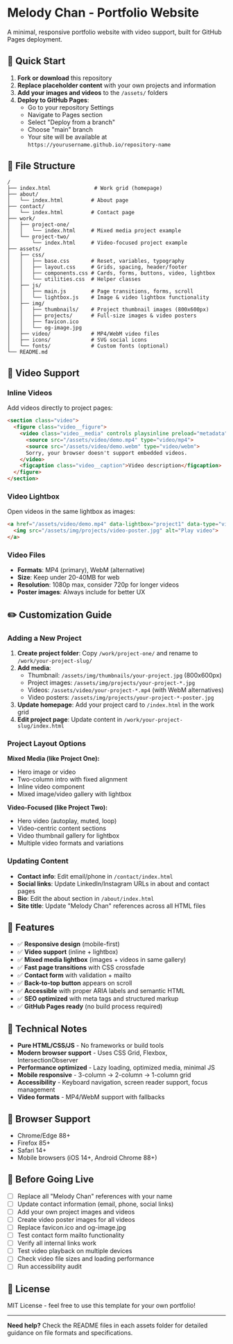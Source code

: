 # Melody Chan - Portfolio Website

A minimal, responsive portfolio website with video support, built for GitHub Pages deployment.

## 🚀 Quick Start

1. **Fork or download** this repository
2. **Replace placeholder content** with your own projects and information
3. **Add your images and videos** to the `/assets/` folders
4. **Deploy to GitHub Pages**: 
   - Go to your repository Settings
   - Navigate to Pages section  
   - Select "Deploy from a branch"
   - Choose "main" branch
   - Your site will be available at `https://yourusername.github.io/repository-name`

## 📁 File Structure

```
/
├── index.html              # Work grid (homepage)
├── about/
│   └── index.html         # About page
├── contact/
│   └── index.html         # Contact page  
├── work/
│   ├── project-one/
│   │   └── index.html     # Mixed media project example
│   └── project-two/
│       └── index.html     # Video-focused project example
├── assets/
│   ├── css/
│   │   ├── base.css       # Reset, variables, typography
│   │   ├── layout.css     # Grids, spacing, header/footer
│   │   ├── components.css # Cards, forms, buttons, video, lightbox
│   │   └── utilities.css  # Helper classes
│   ├── js/
│   │   ├── main.js        # Page transitions, forms, scroll
│   │   └── lightbox.js    # Image & video lightbox functionality
│   ├── img/
│   │   ├── thumbnails/    # Project thumbnail images (800x600px)
│   │   ├── projects/      # Full-size images & video posters
│   │   ├── favicon.ico
│   │   └── og-image.jpg
│   ├── video/             # MP4/WebM video files
│   ├── icons/             # SVG social icons
│   └── fonts/             # Custom fonts (optional)
└── README.md
```

## 🎥 Video Support

### Inline Videos
Add videos directly to project pages:
```html
<section class="video">
  <figure class="video__figure">
    <video class="video__media" controls playsinline preload="metadata" poster="/assets/img/projects/poster.jpg">
      <source src="/assets/video/demo.mp4" type="video/mp4">
      <source src="/assets/video/demo.webm" type="video/webm">
      Sorry, your browser doesn't support embedded videos.
    </video>
    <figcaption class="video__caption">Video description</figcaption>
  </figure>
</section>
```

### Video Lightbox
Open videos in the same lightbox as images:
```html
<a href="/assets/video/demo.mp4" data-lightbox="project1" data-type="video" aria-label="Play video">
  <img src="/assets/img/projects/video-poster.jpg" alt="Play video">
</a>
```

### Video Files
- **Formats**: MP4 (primary), WebM (alternative)
- **Size**: Keep under 20-40MB for web
- **Resolution**: 1080p max, consider 720p for longer videos
- **Poster images**: Always include for better UX

## ✏️ Customization Guide

### Adding a New Project

1. **Create project folder**: Copy `/work/project-one/` and rename to `/work/your-project-slug/`
2. **Add media**:
   - Thumbnail: `/assets/img/thumbnails/your-project.jpg` (800x600px)
   - Project images: `/assets/img/projects/your-project-*.jpg`
   - Videos: `/assets/video/your-project-*.mp4` (with WebM alternatives)
   - Video posters: `/assets/img/projects/your-project-*-poster.jpg`
3. **Update homepage**: Add your project card to `/index.html` in the work grid
4. **Edit project page**: Update content in `/work/your-project-slug/index.html`

### Project Layout Options

**Mixed Media (like Project One):**
- Hero image or video
- Two-column intro with fixed alignment
- Inline video component
- Mixed image/video gallery with lightbox

**Video-Focused (like Project Two):**
- Hero video (autoplay, muted, loop)
- Video-centric content sections
- Video thumbnail gallery for lightbox
- Multiple video formats and variations

### Updating Content

- **Contact info**: Edit email/phone in `/contact/index.html`
- **Social links**: Update LinkedIn/Instagram URLs in about and contact pages
- **Bio**: Edit the about section in `/about/index.html`
- **Site title**: Update "Melody Chan" references across all HTML files

## 🎯 Features

- ✅ **Responsive design** (mobile-first)
- ✅ **Video support** (inline + lightbox)
- ✅ **Mixed media lightbox** (images + videos in same gallery)
- ✅ **Fast page transitions** with CSS crossfade
- ✅ **Contact form** with validation + mailto
- ✅ **Back-to-top button** appears on scroll
- ✅ **Accessible** with proper ARIA labels and semantic HTML
- ✅ **SEO optimized** with meta tags and structured markup
- ✅ **GitHub Pages ready** (no build process required)

## 🔧 Technical Notes

- **Pure HTML/CSS/JS** - No frameworks or build tools
- **Modern browser support** - Uses CSS Grid, Flexbox, IntersectionObserver
- **Performance optimized** - Lazy loading, optimized media, minimal JS
- **Mobile responsive** - 3-column → 2-column → 1-column grid
- **Accessibility** - Keyboard navigation, screen reader support, focus management
- **Video formats** - MP4/WebM support with fallbacks

## 📝 Browser Support

- Chrome/Edge 88+
- Firefox 85+  
- Safari 14+
- Mobile browsers (iOS 14+, Android Chrome 88+)

## 🚨 Before Going Live

- [ ] Replace all "Melody Chan" references with your name
- [ ] Update contact information (email, phone, social links)
- [ ] Add your own project images and videos
- [ ] Create video poster images for all videos
- [ ] Replace favicon.ico and og-image.jpg
- [ ] Test contact form mailto functionality
- [ ] Verify all internal links work
- [ ] Test video playback on multiple devices
- [ ] Check video file sizes and loading performance
- [ ] Run accessibility audit

## 📄 License

MIT License - feel free to use this template for your own portfolio!

---

**Need help?** Check the README files in each assets folder for detailed guidance on file formats and specifications.

